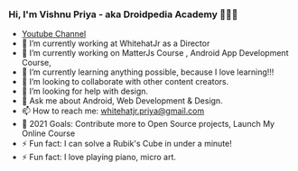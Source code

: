 ### Hi, I'm Vishnu Priya - aka Droidpedia Academy 👩🏻‍💻

- <a href="https://www.youtube.com/channel/UCipOQ0TxgLFkEkA2SSCdA1A?view_as=subscriber">Youtube Channel</a>
- 🔭 I’m currently working at WhitehatJr as a Director
- 🔭 I’m currently working on MatterJs Course , Android App Development Course,
- 🌱 I’m currently learning anything possible, because I love learning!!!
- 👯 I’m looking to collaborate with other content creators.
- 🤔 I’m looking for help with design.
- 💬 Ask me about Android, Web Development & Design.
- 📫 How to reach me: whitehatjr.priya@gmail.com
- 🥅 2021 Goals: Contribute more to Open Source projects, Launch My Online Course
- ⚡ Fun fact: I can solve a Rubik's Cube in under a minute!
- ⚡ Fun fact: I love playing piano, micro art.
